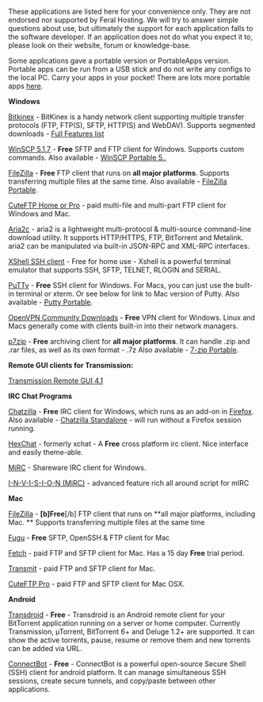 
These applications are listed here for your convenience only. They are not endorsed nor supported by Feral Hosting. We will try to answer simple questions about use, but ultimately the support for each application falls to the software developer. If an application does not do what you expect it to, please look on their website, forum or knowledge-base.

Some applications gave a portable version or PortableApps version. Portable apps can be run from a USB stick and do not write any configs to the local PC. Carry your apps in your pocket! There are lots more portable apps [here](http://portableapps.com/apps). 

**Windows**

[Bitkinex](http://www.bitkinex.com/ftp/client/bitkinex323.exe) - BitKinex is a handy network client supporting multiple transfer protocols (FTP, FTP(S), SFTP, HTTP(S) and WebDAV). Supports segmented downloads - [Full Features list](http://www.bitkinex.com/features)

[WinSCP 5.1.7](http://winscp.net/download/winscp517setup.exe) - **Free** SFTP and FTP client for Windows. Supports custom commands. 
Also available - [WinSCP Portable 5.*.*](http://portableapps.com/apps/internet/winscp_portable)

[FileZilla](https://www.feralhosting.com/faq/view?question=187) - **Free** FTP client that runs on  **all major platforms**. Supports transferring multiple files at the same time. 
Also available - [FileZilla Portable](http://portableapps.com/apps/internet/filezilla_portable).

[CuteFTP Home or Pro](http://www.cuteftp.com/downloads/) - paid multi-file and multi-part FTP client for Windows and Mac.

[Aria2c](https://www.feralhosting.com/faq/view?question=236) - aria2 is a lightweight multi-protocol & multi-source command-line download utility. It supports HTTP/HTTPS, FTP, BitTorrent and Metalink. aria2 can be manipulated via built-in JSON-RPC and XML-RPC interfaces.

[XShell SSH client](https://www.feralhosting.com/faq/view?question=238) - Free for home use - Xshell is a powerful terminal emulator that supports SSH, SFTP, TELNET, RLOGIN and SERIAL.

[PuTTy](https://www.feralhosting.com/faq/view?question=12) - **Free** SSH client for Windows. For Macs, you can just use the built-in terminal or xterm. Or see below for link to Mac version of Putty. 
Also available - [Putty Portable](http://portableapps.com/apps/internet/putty_portable). 

[OpenVPN Community Downloads](https://www.feralhosting.com/faq/view?question=5) - **Free** VPN client for Windows. Linux and Macs generally come with clients built-in into their network managers.

[p7zip](https://www.feralhosting.com/faq/view?question=245) - **Free** archiving client for **all major platforms**. It can handle .zip and .rar files, as well as its own format - .7z 
Also available - [7-zip Portable](http://portableapps.com/apps/utilities/7-zip_portable). 

**Remote GUI clients for Transmission:**

[Transmission Remote GUI 4.1](https://www.feralhosting.com/faq/view?question=4)

**IRC Chat Programs**

[Chatzilla](http://chatzilla.hacksrus.com/) - **Free** IRC client for Windows, which runs as an add-on in [Firefox](http://www.getfirefox.com). 
Also available - [Chatzilla Standalone](http://chatzilla.rdmsoft.com/xulrunner/) - will run without a Firefox session running.

[HexChat](http://www.hexchat.org/home/downloads) - formerly xchat - A **Free** cross platform irc client. Nice interface and easily theme-able.

[MiRC](http://www.mirc.com/get.html) - Shareware IRC client for Windows.

[I-N-V-I-S-I-O-N (MiRC)](http://i-n-v-i-s-i-o-n.com/cms/index.php?option=com_frontpage&Itemid=1) - advanced feature rich all around script for mIRC

**Mac**

[FileZilla](https://www.feralhosting.com/faq/view?question=187) - **[b]Free**[/b] FTP client that runs on  **all major platforms, including Mac. ** Supports transferring multiple files at the same time

[Fugu](http://www.versiontracker.com/dyn/moreinfo/macosx/15693) - **Free** SFTP, OpenSSH & FTP client for Mac

[Fetch](http://fetchsoftworks.com/fetch/download/) - paid FTP and SFTP client for Mac. Has a 15 day **Free** trial period.

[Transmit](http://www.panic.com/TRANSMIT/) - paid FTP and SFTP client for Mac.

[CuteFTP Pro](http://www.cuteftp.com/cuteftpmacpro/) - paid FTP and SFTP client for Mac OSX.

**Android**

[Transdroid](https://www.feralhosting.com/faq/view?question=81) - **Free** - Transdroid is an Android  remote client for your BitTorrent application running on a server or home computer. Currently Transmission, µTorrent, BitTorrent 6+ and Deluge 1.2+ are supported. It can show the active torrents, pause, resume or remove them and new torrents can be added via URL.

[ConnectBot](http://code.google.com/p/connectbot/) - **Free** - ConnectBot is a powerful open-source Secure Shell (SSH) client for android platform. It can manage simultaneous SSH sessions, create secure tunnels, and copy/paste between other applications.


